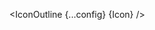 <script lang="ts">
  import { IconOutline } from 'flowbite-svelte-icons';
  import { type Component } from 'svelte';
  const config: { size: IconOutline['Props']['size'], color: string, ariaLabel: string } = {
    size: "md",
    color: '#FF5733',
    ariaLabel: "my youtube icon",
  };
  interface Props {
    Icon: Component
  }

  let { Icon }: Props = $props();
</script>

<IconOutline {...config} {Icon} />
